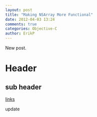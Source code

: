 ```yaml
---
layout: post
title: "Making NSArray More Functional"
date: 2012-04-03 13:24
comments: true
categories: Objective-C
author: ErikP
---
```


New post.

Header
======

sub header
---------

[links](http://hudl.com)

update

